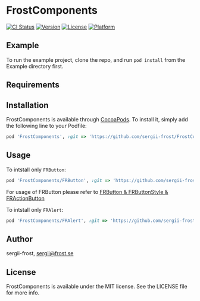 # FrostComponents

[![CI Status](http://img.shields.io/travis/sergii-frost/FrostComponents.svg?style=flat)](https://travis-ci.org/sergii-frost/FrostComponents)
[![Version](https://img.shields.io/cocoapods/v/FrostComponents.svg?style=flat)](http://cocoapods.org/pods/FrostComponents)
[![License](https://img.shields.io/cocoapods/l/FrostComponents.svg?style=flat)](http://cocoapods.org/pods/FrostComponents)
[![Platform](https://img.shields.io/cocoapods/p/FrostComponents.svg?style=flat)](http://cocoapods.org/pods/FrostComponents)

## Example

To run the example project, clone the repo, and run `pod install` from the Example directory first.

## Requirements

## Installation

FrostComponents is available through [CocoaPods](http://cocoapods.org). To install
it, simply add the following line to your Podfile:

```ruby
pod 'FrostComponents', :git => 'https://github.com/sergii-frost/FrostComponents.git', :tag => '0.2.0'
```

## Usage

To intstall only `FRButton`:
```ruby
pod 'FrostComponents/FRButton', :git => 'https://github.com/sergii-frost/FrostComponents.git', :tag => '0.2.0'
```

For usage of FRButton please refer to [FRButton & FRButtonStyle & FRActionButton](https://github.com/sergii-frost/FrostComponents/wiki/FRButton-&-FRButtonStyle-&-FRActionButton)

To intstall only `FRAlert`:
```ruby
pod 'FrostComponents/FRAlert', :git => 'https://github.com/sergii-frost/FrostComponents.git', :tag => '0.2.0'
```


## Author

sergii-frost, sergii@frost.se

## License

FrostComponents is available under the MIT license. See the LICENSE file for more info.
